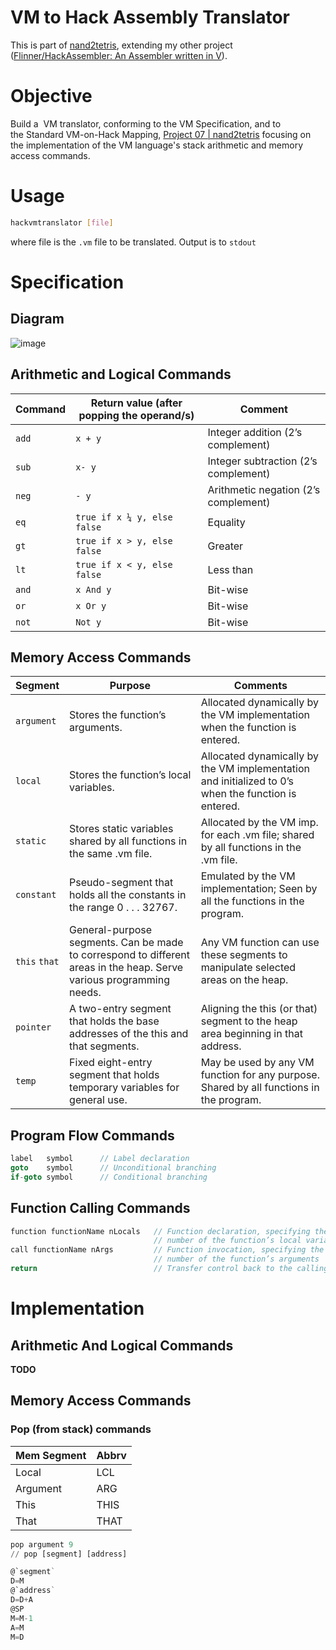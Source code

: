 # VM to Hack Assembly Translator

This is part of [nand2tetris](https://nand2tetris.org), extending my
other project ([Flinner/HackAssembler: An Assembler written in
V](https://github.com/Flinner/HackAssembler)).

# Objective
Build a  VM translator, conforming to the VM Specification, and to
the Standard VM-on-Hack Mapping, [Project 07 |
nand2tetris](https://www.nand2tetris.org/project07) focusing on the
implementation of the VM language's stack arithmetic and memory access
commands.

# Usage
```bash
hackvmtranslator [file]
```
where file is the `.vm` file to be translated. Output is to `stdout`


# Specification
## Diagram
![image](https://user-images.githubusercontent.com/85732279/125663277-4a742557-8ba8-441d-957b-fc8b4e3a26fc.png)

## Arithmetic and Logical Commands
| Command | Return value (after popping the operand/s) | Comment                              |
|---------|--------------------------------------------|--------------------------------------|
| `add`   | `x + y`                                    | Integer addition (2’s complement)    |
| `sub`   | `x- y`                                     | Integer subtraction (2’s complement) |
| `neg`   | `- y`                                      | Arithmetic negation (2’s complement) |
| `eq`    | `true if x ¼ y, else false`                | Equality                             |
| `gt`    | `true if x > y, else false`                | Greater                              |
| `lt`    | `true if x < y, else false`                | Less than                            |
| `and`   | `x And y`                                  | Bit-wise                             |
| `or`    | `x Or y`                                   | Bit-wise                             |
| `not`   | `Not y`                                    | Bit-wise                             |

## Memory Access Commands
| Segment       | Purpose                                                                                                              | Comments                                                                                            |
|---------------|----------------------------------------------------------------------------------------------------------------------|-----------------------------------------------------------------------------------------------------|
| `argument`    | Stores the function’s arguments.                                                                                     | Allocated dynamically by the VM implementation when the function is entered.                        |
| `local`       | Stores the function’s local variables.                                                                               | Allocated dynamically by the VM implementation and initialized to 0’s when the function is entered. |
| `static`      | Stores static variables shared by all functions in the same .vm file.                                                | Allocated by the VM imp. for each .vm file; shared by all functions in the .vm file.                |
| `constant`    | Pseudo-segment that holds all the constants in the range 0 . . . 32767.                                              | Emulated by the VM implementation; Seen by all the functions in the program.                        |
| `this` `that` | General-purpose segments. Can be made to correspond to different areas in the heap. Serve various programming needs. | Any VM function can use these segments to manipulate selected areas on the heap.                    |
| `pointer`     | A two-entry segment that holds the base addresses of the this and that segments.                                     | Aligning the this (or that) segment to the heap area beginning in that address.                     |
| `temp`        | Fixed eight-entry segment that holds temporary variables for general use.                                            | May be used by any VM function for any purpose. Shared by all functions in the program.             |

## Program Flow Commands
```java
label	symbol      // Label declaration
goto	symbol      // Unconditional branching
if-goto symbol      // Conditional branching
```

## Function Calling Commands
```java
function functionName nLocals   // Function declaration, specifying the
                                // number of the function’s local variables
call functionName nArgs	        // Function invocation, specifying the
                                // number of the function’s arguments
return                          // Transfer control back to the calling function
```

# Implementation
## Arithmetic And Logical Commands
__TODO__

## Memory Access Commands
### Pop (from stack) commands
| Mem Segment | Abbrv |
|-------------|-------|
| Local       | LCL   |
| Argument    | ARG   |
| This        | THIS  |
| That        | THAT  |

```haskell
pop argument 9
// pop [segment] [address]
```

```asm
@`segment`
D=M
@`address`
D=D+A
@SP
M=M-1
A=M
M=D
```
